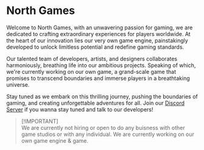 # North Games

Welcome to North Games, with an unwavering passion for gaming, we are dedicated to crafting extraordinary experiences for players worldwide.
At the heart of our innovation lies our very own game engine, painstakingly developed to unlock limitless potential and redefine gaming standards.

Our talented team of developers, artists, and designers collaborates harmoniously, breathing life into our ambitious projects.
Speaking of which, we're currently working on our own game, a grand-scale game that promises to transcend boundaries and immerse players in a breathtaking universe.

Stay tuned as we embark on this thrilling journey, pushing the boundaries of gaming, and creating unforgettable adventures for all.
Join our [Discord Server](https://discord.com/invite/KVTeFRUdnb) if you wanna stay tuned and talk to our developers!

> [!IMPORTANT]\
> We are currently not hiring or open to do any buisness with other game studios or with any individual.
> We are currently working on our own game engine & game.
#

